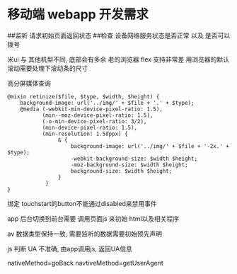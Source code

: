# 移动端 webapp 开发需求

##监听 请求初始页面返回状态
##检查 设备网络服务状态是否正常 以及 是否可以拨号


米ui 与 其他机型不同, 底部会有多余
老的浏览器 flex 支持非常差
用浏览器的默认滚动需要处理下滚动条的尺寸


高分屏媒体查询

```
@mixin retinize($file, $type, $width, $height) {
    background-image: url('../img/' + $file + '.' + $type);
    @media (-webkit-min-device-pixel-ratio: 1.5),
           (min--moz-device-pixel-ratio: 1.5),
           (-o-min-device-pixel-ratio: 3/2),
           (min-device-pixel-ratio: 1.5),
           (min-resolution: 1.5dppx) {
                & {
                    background-image: url('../img/' + $file + '-2x.' + $type);
                    -webkit-background-size: $width $height;
                    -moz-background-size: $width $height;
                    background-size: $width $height;
                }
            }
}
```

绑定 touchstart的button不能通过disabled来禁用事件

app 后台切换到前台需要 调用页面js 来初始 html以及相关程序

av 数据类型保持一致, 需要监听的数据需要初始预先声明

js 判断 UA 不准确, 由app调用js, 返回UA信息

nativeMethod=goBack
navtiveMethod=getUserAgent
